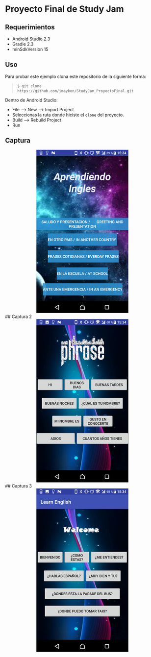 # Proyecto Final de Study Jam

## Requerimientos

  * Android Studio 2.3
  * Gradle 2.3
  * minSdkVersion 15

## Uso

Para probar este ejemplo clona este repositorio de la siguiente forma:
>
>     $ git clone https://github.com/jmaykon/StudyJam_ProyectoFinal.git

Dentro de Android Studio:

* File --> New --> Import Project
* Seleccionas la ruta donde hiciste el `clone` del proyecto.
* Build --> Rebuild Project
* Run

## Captura

<div align="center">
    <center>
        <img src="/img/1.png" width="300">
    </center>
</div>
## Captura 2

<div align="center">
    <center>
        <img src="/img/2.png" width="300">
    </center>
</div>
## Captura 3

<div align="center">
    <center>
        <img src="/img/3.png" width="300">
    </center>
</div>